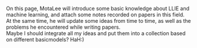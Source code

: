 On this page, MotaLee will introduce some basic knowledge about LLIE and machine learning, and attach some notes recorded on papers in this field. At the same time, he will update some ideas from time to time, as well as the problems he encountered while writing papers.  
Maybe I should integrate all my ideas and put them into a collection based on different basicmodels? HaH:)
